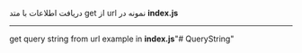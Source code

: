 دریافت اطلاعات با متد get از url
نمونه در **index.js**
______________________________
get query string from url
example in **index.js**"# QueryString" 
